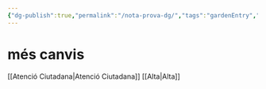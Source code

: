 ```yaml
---
{"dg-publish":true,"permalink":"/nota-prova-dg/","tags":"gardenEntry","dgHomeLink":true,"dgPassFrontmatter":false}
---
```


# **més canvis**

[[Atenció Ciutadana|Atenció Ciutadana]]
[[Alta|Alta]]




